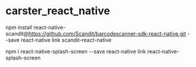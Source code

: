 # carster_react_native

npm install react-native-scandit@https://github.com/Scandit/barcodescanner-sdk-react-native.git --save
react-native link scandit-react-native


npm i react-native-splash-screen --save
react-native link react-native-splash-screen